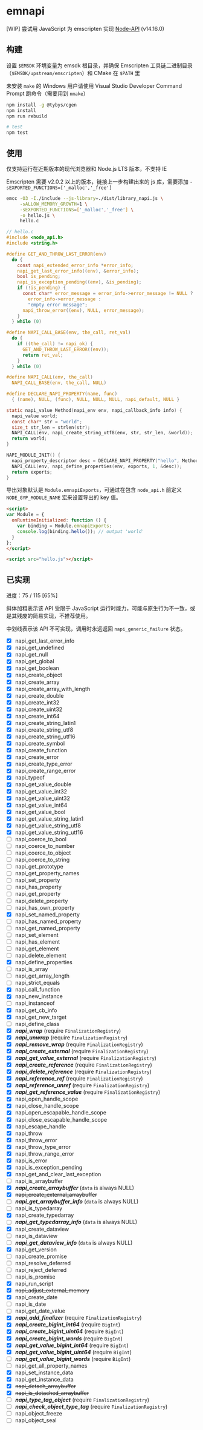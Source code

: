 # emnapi

[WIP] 尝试用 JavaScript 为 emscripten 实现 [Node-API](https://nodejs.org/dist/latest-v14.x/docs/api/n-api.html) (v14.16.0)

## 构建

设置 `$EMSDK` 环境变量为 emsdk 根目录，并确保 Emscripten 工具链二进制目录（`$EMSDK/upstream/emscripten`）和 CMake 在 `$PATH` 里

未安装 `make` 的 Windows 用户请使用 Visual Studio Developer Command Prompt 跑命令（需要用到 `nmake`）

```bash
npm install -g @tybys/cgen
npm install
npm run rebuild

# test
npm test
```

## 使用

仅支持运行在近期版本的现代浏览器和 Node.js LTS 版本，不支持 IE

Emscripten 需要 v2.0.2 以上的版本，链接上一步构建出来的 js 库，需要添加 `-sEXPORTED_FUNCTIONS=['_malloc','_free']`

```sh
emcc -O3 -I./include --js-library=./dist/library_napi.js \
     -sALLOW_MEMORY_GROWTH=1 \
     -sEXPORTED_FUNCTIONS=['_malloc','_free'] \
     -o hello.js \
     hello.c
```

```c
// hello.c
#include <node_api.h>
#include <string.h>

#define GET_AND_THROW_LAST_ERROR(env)                                    \
  do {                                                                   \
    const napi_extended_error_info *error_info;                          \
    napi_get_last_error_info((env), &error_info);                        \
    bool is_pending;                                                     \
    napi_is_exception_pending((env), &is_pending);                       \
    if (!is_pending) {                                                   \
      const char* error_message = error_info->error_message != NULL ?    \
        error_info->error_message :                                      \
        "empty error message";                                           \
      napi_throw_error((env), NULL, error_message);                      \
    }                                                                    \
  } while (0)

#define NAPI_CALL_BASE(env, the_call, ret_val)                           \
  do {                                                                   \
    if ((the_call) != napi_ok) {                                         \
      GET_AND_THROW_LAST_ERROR((env));                                   \
      return ret_val;                                                    \
    }                                                                    \
  } while (0)

#define NAPI_CALL(env, the_call)                                         \
  NAPI_CALL_BASE(env, the_call, NULL)

#define DECLARE_NAPI_PROPERTY(name, func)                                \
  { (name), NULL, (func), NULL, NULL, NULL, napi_default, NULL }

static napi_value Method(napi_env env, napi_callback_info info) {
  napi_value world;
  const char* str = "world";
  size_t str_len = strlen(str);
  NAPI_CALL(env, napi_create_string_utf8(env, str, str_len, &world));
  return world;
}

NAPI_MODULE_INIT() {
  napi_property_descriptor desc = DECLARE_NAPI_PROPERTY("hello", Method);
  NAPI_CALL(env, napi_define_properties(env, exports, 1, &desc));
  return exports;
}
```

导出对象默认是 `Module.emnapiExports`，可通过在包含 `node_api.h` 前定义 `NODE_GYP_MODULE_NAME` 宏来设置导出的 key 值。

```html
<script>
var Module = {
  onRuntimeInitialized: function () {
    var binding = Module.emnapiExports;
    console.log(binding.hello()); // output 'world'
  }
};
</script>

<script src="hello.js"></script>
```

## 已实现

进度：75 / 115 \[65%\]

斜体加粗表示该 API 受限于 JavaScript 运行时能力，可能与原生行为不一致，或是其残废的简易实现，不推荐使用。

中划线表示该 API 不可实现，调用时永远返回 `napi_generic_failure` 状态。

- [x] napi_get_last_error_info
- [x] napi_get_undefined
- [x] napi_get_null
- [x] napi_get_global
- [x] napi_get_boolean
- [x] napi_create_object
- [x] napi_create_array
- [x] napi_create_array_with_length
- [x] napi_create_double
- [x] napi_create_int32
- [x] napi_create_uint32
- [x] napi_create_int64
- [x] napi_create_string_latin1
- [x] napi_create_string_utf8
- [x] napi_create_string_utf16
- [x] napi_create_symbol
- [x] napi_create_function
- [x] napi_create_error
- [x] napi_create_type_error
- [x] napi_create_range_error
- [x] napi_typeof
- [x] napi_get_value_double
- [x] napi_get_value_int32
- [x] napi_get_value_uint32
- [x] napi_get_value_int64
- [x] napi_get_value_bool
- [x] napi_get_value_string_latin1
- [x] napi_get_value_string_utf8
- [x] napi_get_value_string_utf16
- [ ] napi_coerce_to_bool
- [ ] napi_coerce_to_number
- [ ] napi_coerce_to_object
- [ ] napi_coerce_to_string
- [ ] napi_get_prototype
- [ ] napi_get_property_names
- [ ] napi_set_property
- [ ] napi_has_property
- [ ] napi_get_property
- [ ] napi_delete_property
- [ ] napi_has_own_property
- [x] napi_set_named_property
- [ ] napi_has_named_property
- [ ] napi_get_named_property
- [ ] napi_set_element
- [ ] napi_has_element
- [ ] napi_get_element
- [ ] napi_delete_element
- [x] napi_define_properties
- [ ] napi_is_array
- [ ] napi_get_array_length
- [ ] napi_strict_equals
- [x] napi_call_function
- [x] napi_new_instance
- [ ] napi_instanceof
- [x] napi_get_cb_info
- [x] napi_get_new_target
- [ ] napi_define_class
- [x] ***napi_wrap*** (require `FinalizationRegistry`)
- [x] ***napi_unwrap*** (require `FinalizationRegistry`)
- [x] ***napi_remove_wrap*** (require `FinalizationRegistry`)
- [x] ***napi_create_external*** (require `FinalizationRegistry`)
- [x] ***napi_get_value_external*** (require `FinalizationRegistry`)
- [x] ***napi_create_reference*** (require `FinalizationRegistry`)
- [x] ***napi_delete_reference*** (require `FinalizationRegistry`)
- [x] ***napi_reference_ref*** (require `FinalizationRegistry`)
- [x] ***napi_reference_unref*** (require `FinalizationRegistry`)
- [x] ***napi_get_reference_value*** (require `FinalizationRegistry`)
- [x] napi_open_handle_scope
- [x] napi_close_handle_scope
- [x] napi_open_escapable_handle_scope
- [x] napi_close_escapable_handle_scope
- [x] napi_escape_handle
- [x] napi_throw
- [x] napi_throw_error
- [x] napi_throw_type_error
- [x] napi_throw_range_error
- [x] napi_is_error
- [x] napi_is_exception_pending
- [x] napi_get_and_clear_last_exception
- [ ] napi_is_arraybuffer
- [x] ***napi_create_arraybuffer*** (`data` is always NULL)
- [x] ~~napi_create_external_arraybuffer~~
- [ ] ***napi_get_arraybuffer_info*** (`data` is always NULL)
- [ ] napi_is_typedarray
- [x] napi_create_typedarray
- [ ] ***napi_get_typedarray_info*** (`data` is always NULL)
- [x] napi_create_dataview
- [ ] napi_is_dataview
- [ ] ***napi_get_dataview_info*** (`data` is always NULL)
- [x] napi_get_version
- [ ] napi_create_promise
- [ ] napi_resolve_deferred
- [ ] napi_reject_deferred
- [ ] napi_is_promise
- [x] napi_run_script
- [x] ~~napi_adjust_external_memory~~
- [x] napi_create_date
- [ ] napi_is_date
- [ ] napi_get_date_value
- [x] ***napi_add_finalizer*** (require `FinalizationRegistry`)
- [x] ***napi_create_bigint_int64*** (require `BigInt`)
- [x] ***napi_create_bigint_uint64*** (require `BigInt`)
- [x] ***napi_create_bigint_words*** (require `BigInt`)
- [x] ***napi_get_value_bigint_int64*** (require `BigInt`)
- [x] ***napi_get_value_bigint_uint64*** (require `BigInt`)
- [ ] ***napi_get_value_bigint_words*** (require `BigInt`)
- [ ] napi_get_all_property_names
- [x] napi_set_instance_data
- [x] napi_get_instance_data
- [x] ~~napi_detach_arraybuffer~~
- [x] ~~napi_is_detached_arraybuffer~~
- [ ] ***napi_type_tag_object*** (require `FinalizationRegistry`)
- [ ] ***napi_check_object_type_tag*** (require `FinalizationRegistry`)
- [ ] napi_object_freeze
- [ ] napi_object_seal
